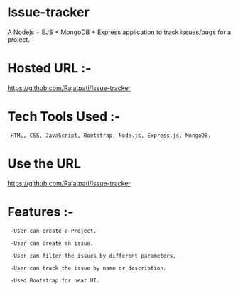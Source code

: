 # Issue-tracker 
   
   A Nodejs + EJS + MongoDB + Express application to track issues/bugs for a project.
   
# Hosted URL :- 
 https://github.com/Rajatpati/Issue-tracker
   


# Tech Tools Used :- 
    
     HTML, CSS, JavaScript, Bootstrap, Node.js, Express.js, MongoDB.
     

     
# Use the URL 
https://github.com/Rajatpati/Issue-tracker
    
   
   
# Features :- 

     
     -User can create a Project.

     -User can create an issue.

     -User can filter the issues by different parameters.

     -User can track the issue by name or description.

     -Used Bootstrap for neat UI.
